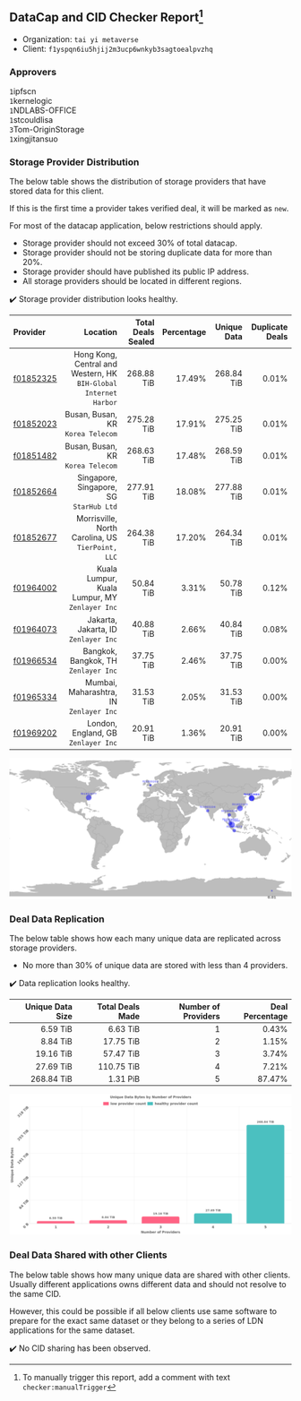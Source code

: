 ## DataCap and CID Checker Report[^1]
 - Organization: `tai yi metaverse`
 - Client: `f1yspqn6iu5hjij2m3ucp6wnkyb3sagtoealpvzhq`
### Approvers
`1`ipfscn<br/>`1`kernelogic<br/>`1`NDLABS-OFFICE<br/>`1`stcouldlisa<br/>`3`Tom-OriginStorage<br/>`1`xingjitansuo

### Storage Provider Distribution
The below table shows the distribution of storage providers that have stored data for this client.

If this is the first time a provider takes verified deal, it will be marked as `new`.

For most of the datacap application, below restrictions should apply.
 - Storage provider should not exceed 30% of total datacap.
 - Storage provider should not be storing duplicate data for more than 20%.
 - Storage provider should have published its public IP address.
 - All storage providers should be located in different regions.

✔️ Storage provider distribution looks healthy.

| Provider                                              |                                                            Location | Total Deals Sealed | Percentage | Unique Data | Duplicate Deals |
| :---------------------------------------------------- | ------------------------------------------------------------------: | -----------------: | ---------: | ----------: | --------------: |
| [f01852325](https://filfox.info/en/address/f01852325) | Hong Kong, Central and Western, HK<br/>`BIH-Global Internet Harbor` |         268.88 TiB |     17.49% |  268.84 TiB |           0.01% |
| [f01852023](https://filfox.info/en/address/f01852023) |                                Busan, Busan, KR<br/>`Korea Telecom` |         275.28 TiB |     17.91% |  275.25 TiB |           0.01% |
| [f01851482](https://filfox.info/en/address/f01851482) |                                Busan, Busan, KR<br/>`Korea Telecom` |         268.63 TiB |     17.48% |  268.59 TiB |           0.01% |
| [f01852664](https://filfox.info/en/address/f01852664) |                          Singapore, Singapore, SG<br/>`StarHub Ltd` |         277.91 TiB |     18.08% |  277.88 TiB |           0.01% |
| [f01852677](https://filfox.info/en/address/f01852677) |                Morrisville, North Carolina, US<br/>`TierPoint, LLC` |         264.38 TiB |     17.20% |  264.34 TiB |           0.01% |
| [f01964002](https://filfox.info/en/address/f01964002) |                   Kuala Lumpur, Kuala Lumpur, MY<br/>`Zenlayer Inc` |          50.84 TiB |      3.31% |   50.78 TiB |           0.12% |
| [f01964073](https://filfox.info/en/address/f01964073) |                             Jakarta, Jakarta, ID<br/>`Zenlayer Inc` |          40.88 TiB |      2.66% |   40.84 TiB |           0.08% |
| [f01966534](https://filfox.info/en/address/f01966534) |                             Bangkok, Bangkok, TH<br/>`Zenlayer Inc` |          37.75 TiB |      2.46% |   37.75 TiB |           0.00% |
| [f01965334](https://filfox.info/en/address/f01965334) |                          Mumbai, Maharashtra, IN<br/>`Zenlayer Inc` |          31.53 TiB |      2.05% |   31.53 TiB |           0.00% |
| [f01969202](https://filfox.info/en/address/f01969202) |                              London, England, GB<br/>`Zenlayer Inc` |          20.91 TiB |      1.36% |   20.91 TiB |           0.00% |

![Provider Distribution](https://raw.githubusercontent.com/data-preservation-programs/filplus-checker-assets/main/filecoin-project/filecoin-plus-large-datasets/issues/947/1673701162040.png)
### Deal Data Replication
The below table shows how each many unique data are replicated across storage providers.
- No more than 30% of unique data are stored with less than 4 providers.

✔️ Data replication looks healthy.

| Unique Data Size | Total Deals Made | Number of Providers | Deal Percentage |
| ---------------: | ---------------: | ------------------: | --------------: |
|         6.59 TiB |         6.63 TiB |                   1 |           0.43% |
|         8.84 TiB |        17.75 TiB |                   2 |           1.15% |
|        19.16 TiB |        57.47 TiB |                   3 |           3.74% |
|        27.69 TiB |       110.75 TiB |                   4 |           7.21% |
|       268.84 TiB |         1.31 PiB |                   5 |          87.47% |

![Replication Distribution](https://raw.githubusercontent.com/data-preservation-programs/filplus-checker-assets/main/filecoin-project/filecoin-plus-large-datasets/issues/947/1673701162868.png)
### Deal Data Shared with other Clients
The below table shows how many unique data are shared with other clients.
Usually different applications owns different data and should not resolve to the same CID.

However, this could be possible if all below clients use same software to prepare for the exact same dataset or they belong to a series of LDN applications for the same dataset.

✔️ No CID sharing has been observed.

[^1]: To manually trigger this report, add a comment with text `checker:manualTrigger`
